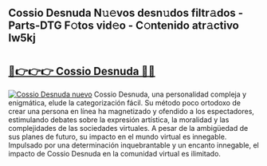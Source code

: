 ## Cossio Desnuda N𝚞𝚎vos desn𝚞dos filtr𝚊dos - Parts-DTG F𝚘tos vid𝚎o - C𝚘ntenido atr𝚊ctivo Iw5kj

# <h2><a href="http://mb1104l.tromn.icu/?c=Cossio+Desnuda">🔗👉👉👉 Cossio Desnuda 🔗🔗</a></h2>

[![Cossio Desnuda nuevo](https://i.imgur.com/pEAQMta.gif)](http://mb1104l.tromn.icu/?c=Cossio+Desnuda)
Cossio Desnuda, una personalidad compleja y enigmática, elude la categorización fácil. Su método poco ortodoxo de crear una persona en línea ha magnetizado y ofendido a los espectadores, estimulando debates sobre la expresión artística, la moralidad y las complejidades de las sociedades virtuales. A pesar de la ambigüedad de sus planes de futuro, su impacto en el mundo virtual es innegable. Impulsado por una determinación inquebrantable y un encanto innegable, el impacto de Cossio Desnuda en la comunidad virtual es ilimitado.
